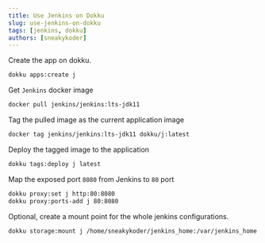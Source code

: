 ```yaml
---
title: Use Jenkins on Dokku
slug: use-jenkins-on-dokku
tags: [jenkins, dokku]
authors: [sneakykoder]
---
```

Create the app on dokku.
```bash
dokku apps:create j
```

Get `Jenkins` docker image
```bash
docker pull jenkins/jenkins:lts-jdk11
```

Tag the pulled image as the current application image
```bash
docker tag jenkins/jenkins:lts-jdk11 dokku/j:latest
```

Deploy the tagged image to the application
```bash
dokku tags:deploy j latest
```

Map the exposed port `8080` from Jenkins to `80` port
```bash
dokku proxy:set j http:80:8080
dokku proxy:ports-add j 80:8080
```

Optional, create a mount point for the whole jenkins configurations.
```bash
dokku storage:mount j /home/sneakykoder/jenkins_home:/var/jenkins_home
```
